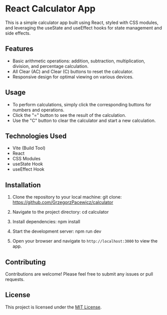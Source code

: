 # React Calculator App

This is a simple calculator app built using React, styled with CSS modules, and leveraging the useState and useEffect hooks for state management and side effects.

## Features

- Basic arithmetic operations: addition, subtraction, multiplication, division, and percentage calculation.
- All Clear (AC) and Clear (C) buttons to reset the calculator.
- Responsive design for optimal viewing on various devices.


## Usage

- To perform calculations, simply click the corresponding buttons for numbers and operations.
- Click the "=" button to see the result of the calculation.
- Use the "C" button to clear the calculator and start a new calculation.

## Technologies Used

- Vite (Build Tool)
- React
- CSS Modules
- useState Hook
- useEffect Hook

## Installation

1. Clone the repository to your local machine: git clone: https://github.com/GrzegorzPacewicz/calculator

2. Navigate to the project directory: cd calculator

3. Install dependencies: npm install

4. Start the development server: npm run dev

5. Open your browser and navigate to `http://localhost:3000` to view the app.

## Contributing

Contributions are welcome! Please feel free to submit any issues or pull requests.

## License

This project is licensed under the [MIT License](https://opensource.org/license/mit/).
